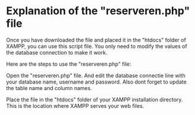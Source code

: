 # Explanation of the "reserveren.php" file

Once you have downloaded the file and placed it in the "htdocs" folder of XAMPP, you can use this script file. You only need to modify the values of the database connection to make it work.

Here are the steps to use the "reserveren.php" file:

Open the "reserveren.php" file. And edit the database connectie line with your database name, username and password. Also dont forget to update the table name and column names.

Place the file in the "htdocs" folder of your XAMPP installation directory. This is the location where XAMPP serves your web files.
